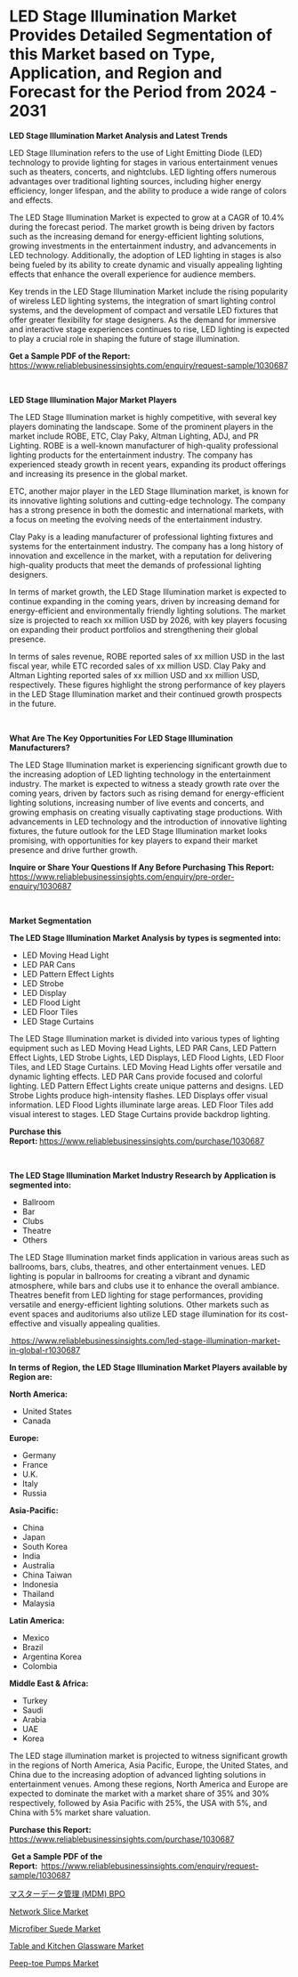 <p><h1>LED Stage Illumination Market Provides Detailed Segmentation of this Market based on Type, Application, and Region and Forecast for the Period from 2024 - 2031</h1></p><p><strong>LED Stage Illumination Market Analysis and Latest Trends</strong></p>
<p><p>LED Stage Illumination refers to the use of Light Emitting Diode (LED) technology to provide lighting for stages in various entertainment venues such as theaters, concerts, and nightclubs. LED lighting offers numerous advantages over traditional lighting sources, including higher energy efficiency, longer lifespan, and the ability to produce a wide range of colors and effects.</p><p>The LED Stage Illumination Market is expected to grow at a CAGR of 10.4% during the forecast period. The market growth is being driven by factors such as the increasing demand for energy-efficient lighting solutions, growing investments in the entertainment industry, and advancements in LED technology. Additionally, the adoption of LED lighting in stages is also being fueled by its ability to create dynamic and visually appealing lighting effects that enhance the overall experience for audience members.</p><p>Key trends in the LED Stage Illumination Market include the rising popularity of wireless LED lighting systems, the integration of smart lighting control systems, and the development of compact and versatile LED fixtures that offer greater flexibility for stage designers. As the demand for immersive and interactive stage experiences continues to rise, LED lighting is expected to play a crucial role in shaping the future of stage illumination.</p></p>
<p><strong>Get a Sample PDF of the Report:&nbsp;</strong> <a href="https://www.reliablebusinessinsights.com/enquiry/request-sample/1030687">https://www.reliablebusinessinsights.com/enquiry/request-sample/1030687</a></p>
<p>&nbsp;</p>
<p><strong>LED Stage Illumination Major Market Players</strong></p>
<p><p>The LED Stage Illumination market is highly competitive, with several key players dominating the landscape. Some of the prominent players in the market include ROBE, ETC, Clay Paky, Altman Lighting, ADJ, and PR Lighting. ROBE is a well-known manufacturer of high-quality professional lighting products for the entertainment industry. The company has experienced steady growth in recent years, expanding its product offerings and increasing its presence in the global market.</p><p>ETC, another major player in the LED Stage Illumination market, is known for its innovative lighting solutions and cutting-edge technology. The company has a strong presence in both the domestic and international markets, with a focus on meeting the evolving needs of the entertainment industry.</p><p>Clay Paky is a leading manufacturer of professional lighting fixtures and systems for the entertainment industry. The company has a long history of innovation and excellence in the market, with a reputation for delivering high-quality products that meet the demands of professional lighting designers.</p><p>In terms of market growth, the LED Stage Illumination market is expected to continue expanding in the coming years, driven by increasing demand for energy-efficient and environmentally friendly lighting solutions. The market size is projected to reach xx million USD by 2026, with key players focusing on expanding their product portfolios and strengthening their global presence.</p><p>In terms of sales revenue, ROBE reported sales of xx million USD in the last fiscal year, while ETC recorded sales of xx million USD. Clay Paky and Altman Lighting reported sales of xx million USD and xx million USD, respectively. These figures highlight the strong performance of key players in the LED Stage Illumination market and their continued growth prospects in the future.</p></p>
<p>&nbsp;</p>
<p><strong>What Are The Key Opportunities For LED Stage Illumination Manufacturers?</strong></p>
<p><p>The LED Stage Illumination market is experiencing significant growth due to the increasing adoption of LED lighting technology in the entertainment industry. The market is expected to witness a steady growth rate over the coming years, driven by factors such as rising demand for energy-efficient lighting solutions, increasing number of live events and concerts, and growing emphasis on creating visually captivating stage productions. With advancements in LED technology and the introduction of innovative lighting fixtures, the future outlook for the LED Stage Illumination market looks promising, with opportunities for key players to expand their market presence and drive further growth.</p></p>
<p><strong>Inquire or Share Your Questions If Any Before Purchasing This Report:</strong> <a href="https://www.reliablebusinessinsights.com/enquiry/pre-order-enquiry/1030687">https://www.reliablebusinessinsights.com/enquiry/pre-order-enquiry/1030687</a></p>
<p>&nbsp;</p>
<p><strong>Market Segmentation</strong></p>
<p><strong>The LED Stage Illumination Market Analysis by types is segmented into:</strong></p>
<p><ul><li>LED Moving Head Light</li><li>LED PAR Cans</li><li>LED Pattern Effect Lights</li><li>LED Strobe</li><li>LED Display</li><li>LED Flood Light</li><li>LED Floor Tiles</li><li>LED Stage Curtains</li></ul></p>
<p><p>The LED Stage Illumination market is divided into various types of lighting equipment such as LED Moving Head Lights, LED PAR Cans, LED Pattern Effect Lights, LED Strobe Lights, LED Displays, LED Flood Lights, LED Floor Tiles, and LED Stage Curtains. LED Moving Head Lights offer versatile and dynamic lighting effects. LED PAR Cans provide focused and colorful lighting. LED Pattern Effect Lights create unique patterns and designs. LED Strobe Lights produce high-intensity flashes. LED Displays offer visual information. LED Flood Lights illuminate large areas. LED Floor Tiles add visual interest to stages. LED Stage Curtains provide backdrop lighting.</p></p>
<p><strong>Purchase this Report:&nbsp;</strong><a href="https://www.reliablebusinessinsights.com/purchase/1030687">https://www.reliablebusinessinsights.com/purchase/1030687</a></p>
<p>&nbsp;</p>
<p><strong>The LED Stage Illumination Market Industry Research by Application is segmented into:</strong></p>
<p><ul><li>Ballroom</li><li>Bar</li><li>Clubs</li><li>Theatre</li><li>Others</li></ul></p>
<p><p>The LED Stage Illumination market finds application in various areas such as ballrooms, bars, clubs, theatres, and other entertainment venues. LED lighting is popular in ballrooms for creating a vibrant and dynamic atmosphere, while bars and clubs use it to enhance the overall ambiance. Theatres benefit from LED lighting for stage performances, providing versatile and energy-efficient lighting solutions. Other markets such as event spaces and auditoriums also utilize LED stage illumination for its cost-effective and visually appealing qualities.</p></p>
<p><a href="https://www.reliablebusinessinsights.com/led-stage-illumination-market-in-global-r1030687">&nbsp;https://www.reliablebusinessinsights.com/led-stage-illumination-market-in-global-r1030687</a></p>
<p><strong>In terms of Region, the LED Stage Illumination Market Players available by Region are:</strong></p>
<p>
    <p> <strong> North America: </strong>
        <ul>
            <li>United States</li>
            <li>Canada</li>
        </ul>
        </p> 
    <p> <strong> Europe: </strong>
        <ul>
            <li>Germany</li>
            <li>France</li>
            <li>U.K.</li>
            <li>Italy</li>
            <li>Russia</li>
        </ul>
        </p> 
    <p> <strong> Asia-Pacific: </strong>
        <ul>
            <li>China</li>
            <li>Japan</li>
            <li>South Korea</li>
            <li>India</li>
            <li>Australia</li>
            <li>China Taiwan</li>
            <li>Indonesia</li>
            <li>Thailand</li>
            <li>Malaysia</li>
        </ul>
        </p> 
    <p> <strong> Latin America: </strong>
        <ul>
            <li>Mexico</li>
            <li>Brazil</li>
            <li>Argentina Korea</li>
            <li>Colombia</li>
        </ul>
        </p> 
    <p> <strong> Middle East & Africa: </strong>
        <ul>
            <li>Turkey</li>
            <li>Saudi</li>
            <li>Arabia</li>
            <li>UAE</li>
            <li>Korea</li>
        </ul>
    </p>
    </p>
<p><p>The LED stage illumination market is projected to witness significant growth in the regions of North America, Asia Pacific, Europe, the United States, and China due to the increasing adoption of advanced lighting solutions in entertainment venues. Among these regions, North America and Europe are expected to dominate the market with a market share of 35% and 30% respectively, followed by Asia Pacific with 25%, the USA with 5%, and China with 5% market share valuation.</p></p>
<p><strong>Purchase this Report: </strong><a href="https://www.reliablebusinessinsights.com/purchase/1030687">https://www.reliablebusinessinsights.com/purchase/1030687</a></p>
<p>&nbsp;<strong>Get a Sample PDF of the Report:&nbsp;&nbsp;</strong><a href="https://www.reliablebusinessinsights.com/enquiry/request-sample/1030687">https://www.reliablebusinessinsights.com/enquiry/request-sample/1030687</a></p>
<p><strong></strong></p>
<p><p><a href="https://github.com/zekaoe592392/Market-Research-Report-List-2/blob/main/203262085149.md">マスターデータ管理 (MDM) BPO</a></p><p><a href="https://www.linkedin.com/pulse/network-slice-market-trends-forecast-competitive-analysis-2031-avgkc">Network Slice Market</a></p><p><a href="https://www.linkedin.com/pulse/microfiber-suede-market-insight-trends-growth-forecasted-from-tp9ee">Microfiber Suede Market</a></p><p><a href="https://github.com/RickHolmes3/Market-Research-Report-List-5/blob/main/table-and-kitchen-glassware-market.md">Table and Kitchen Glassware Market</a></p><p><a href="https://issuu.com/reportprime-2/docs/peep-toe-pumps-market-size-2030.pptx">Peep-toe Pumps Market</a></p></p>